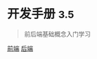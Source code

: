<!-- _coverpage.md -->

<!-- ![logo](_media/icon.svg) -->

# 开发手册 <small>3.5</small>

> 前后端基础概念入门学习

<!-- - 简单、轻便 (压缩后 ~21kB)
- 无需生成 html 文件
- 众多主题 -->

[前端](/front/guide.md)
[后端](/back/guide.md)
